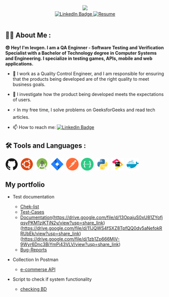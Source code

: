 
<div id="header" align="center">
  <img src="https://media.giphy.com/media/11ZSwQNWba4YF2/giphy.gif" width="100"/>
</div>
<div id="badges" align="center">
  <a href="https://linkedin.com/in/yezakh">
    <img src="https://img.shields.io/badge/LinkedIn-blue?style=for-the-badge&logo=linkedin&logoColor=white" alt="LinkedIn Badge"/>
  </a>
  <a href="https://resume.io/r/fbQ2XlnB0">
    <img src="https://img.shields.io/badge/Resume-green?style=for-the-badge&logo=documents&logoColor=white" alt="Resume"/>
  </a>
 </div>
<div id="badges" align="center">
  <img src="https://komarev.com/ghpvc/?username=IevZak&style=flat-square&color=blue" alt=""/>
 </div>



## :man_technologist: About Me :
<div id="header"><b>😎 Hey! I'm Ievgen. I am a QA Enginner - Software Testing and Verification Specialist with a Bachelor of Technology degree in Computer Systems and Engineering. I specialize in testing games, APIs, mobile and web applications.</b></div>

- :telescope: I work as a Quality Control Engineer, and I am responsible for ensuring that the products being developed are of the right quality to meet business goals.

- :seedling: I investigate how the product being developed meets the expectations of users.

- :zap: In my free time, I solve problems on GeeksforGeeks and read tech articles.

- :mailbox: How to reach me: [![Linkedin Badge](https://img.shields.io/badge/-IevZak-blue?style=flat&logo=Linkedin&logoColor=white)](https://linkedin.com/in/yezakh)

## :hammer_and_wrench: Tools and Languages :
<div>
  <img src="https://github.com/devicons/devicon/blob/master/icons/github/github-original.svg" title="GitHub" alt="GitHub" width="40" height="40"/>&nbsp;
  <img src="https://github.com/devicons/devicon/blob/master/icons/ubuntu/ubuntu-plain.svg" title="Linux" alt="Linux Ubuntu" width="40" height="40"/>&nbsp;
  <img src="https://github.com/qajenna/qajenna/raw/main/icons/Android%20Studio.png" title="Android" alt="AndroidStudio" width="40" height="40"/>&nbsp;
  <img src="https://github.com/qajenna/qajenna/raw/main/icons/Jira.png" title="Jira" alt="Atlassin" width="40" height="40"/>&nbsp;
  <img src="https://github.com/qajenna/qajenna/raw/main/icons/Postman.png" title="Postman" alt="Postman" width="40" height="40"/>&nbsp;
  <img src="https://github.com/qajenna/qajenna/raw/main/icons/swagger.png" title="Swagger" alt="Swagger" width="40" height="40"/>&nbsp;
  <img src="https://github.com/devicons/devicon/blob/master/icons/python/python-original.svg" title="Python" alt="Python" width="40" height="40"/>&nbsp;
  <img src="https://github.com/devicons/devicon/blob/master/icons/jetbrains/jetbrains-original.svg" title="PyCharm" alt="PyCharm" width="40";
  <img src="https://github.com/devicons/devicon/blob/master/icons/selenium/selenium-original.svg" title="Selenium" alt="Selenium" width="40" height="40"/>&nbsp;
  <img src="https://github.com/devicons/devicon/blob/master/icons/docker/docker-plain.svg" title="Docker-Compose" alt="Docker-Compose" width="40";
  <img src="https://github.com/qajenna/qajenna/raw/main/icons/Figma.svg" title="Figma" alt="Figma" width="26";
  <img src="https://github.com/devicons/devicon/blob/master/icons/unity/unity-original-wordmark.svg" title="Unity" alt="Unity" width="40"
</div>


## My portfolio
- Test documentation
  -  [Chek-list]()
  -  [Test-Cases]()
  -  [Documentation](https://drive.google.com/file/d/1RtnxyTBIW0ieNp7Gz3YnT8uc9NijABUr/view?usp=share_link)(https://drive.google.com/file/d/13OpajuS0xU81ZYofjqsyPKM1zjKTjN2y/view?usp=share_link)(https://drive.google.com/file/d/11JQWS4fSXZ8TpfQQ0dv5aNefokRRUbEk/view?usp=share_link)(https://drive.google.com/file/d/1zb1Zp666MjV-9Wyr6Dnc3BiYmPi43VLV/view?usp=share_link)
  -  [Bug-Reports](https://trello.com/invite/b/jWLDwXDP/ATTIe0915b2057fb3ee04b2bd672d4e3c46212FAF178/bug-report)

- Collection In Postman 
  -  [e-commerse API](https://xmlqaauto.postman.co/workspace/eCommerce~8e9eb64f-0507-45bc-a9ab-a90f7d22bb9d/collection/19293116-9c123416-099c-4030-87e2-f60ec5930cfd?action=share&creator=19293116)
- Script to check if system functionality
  -  [checking BD](http://computer-database.gatling.io/computers)

  
